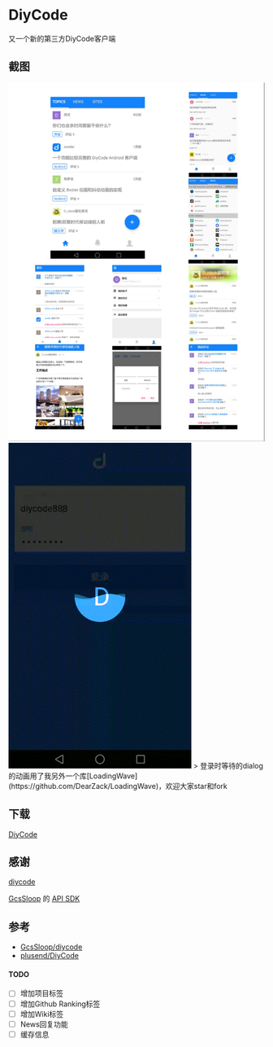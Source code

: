 # DiyCode
又一个新的第三方DiyCode客户端

## 截图
<img src="./ScreenShot/1.jpeg">

<img src="./ScreenShot/login.gif">
> 登录时等待的dialog的动画用了我另外一个库[LoadingWave](https://github.com/DearZack/LoadingWave)，欢迎大家star和fork

## 下载
[DiyCode](./apk/DiyCode.apk)

## 感谢
[diycode](https://www.diycode.cc/)

[GcsSloop](https://github.com/GcsSloop) 的 [API SDK](https://github.com/GcsSloop/diycode-sdk)

## 参考
- [GcsSloop/diycode](https://github.com/GcsSloop/diycode)
- [plusend/DiyCode](https://github.com/plusend/DiyCode)


#### TODO
- [ ] 增加项目标签
- [ ] 增加Github Ranking标签
- [ ] 增加Wiki标签
- [ ] News回复功能
- [ ] 缓存信息
